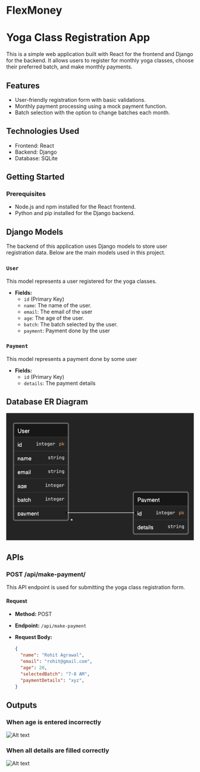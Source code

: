 # FlexMoney

# Yoga Class Registration App

This is a simple web application built with React for the frontend and Django for the backend. It allows users to register for monthly yoga classes, choose their preferred batch, and make monthly payments.

## Features

- User-friendly registration form with basic validations.
- Monthly payment processing using a mock payment function.
- Batch selection with the option to change batches each month.

## Technologies Used

- Frontend: React
- Backend: Django
- Database: SQLite 

## Getting Started

### Prerequisites

- Node.js and npm installed for the React frontend.
- Python and pip installed for the Django backend.


## Django Models

The backend of this application uses Django models to store user registration data. Below are the main models used in this project.

### `User`

This model represents a user registered for the yoga classes.

- **Fields:**
  - `id` (Primary Key)
  - `name`: The name of the user.
  - `email`: The email of the user
  - `age`: The age of the user.
  - `batch`: The batch selected by the user.
  - `payment`: Payment done by the user

### `Payment`

This model represents a payment done by some user
- **Fields:**
  - `id` (Primary Key)
  - `details`: The payment details

## Database ER Diagram

![Alt text](Entity-Relationship.png)

## APIs

### POST /api/make-payment/

This API endpoint is used for submitting the yoga class registration form.

#### Request

- **Method:** POST
- **Endpoint:** `/api/make-payment`
- **Request Body:**

  ```json
  {
    "name": "Rohit Agrawal",
    "email": "rohit@gmail.com", 
    "age": 20,
    "selectedBatch": "7-8 AM",
    "paymentDetails": "xyz",
  }

## Outputs

### When age is entered incorrectly

![Alt text](wrong_age_output.png)

### When all details are filled correctly

![Alt text](correct_age_output.png)